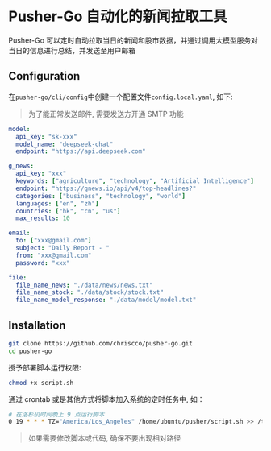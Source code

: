 # Pusher-Go 自动化的新闻拉取工具 

Pusher-Go 可以定时自动拉取当日的新闻和股市数据，并通过调用大模型服务对当日的信息进行总结，并发送至用户邮箱

## Configuration 
在```pusher-go/cli/config```中创建一个配置文件```config.local.yaml```, 如下: 

> 为了能正常发送邮件, 需要发送方开通 SMTP 功能
```yaml
model: 
  api_key: "sk-xxx"
  model_name: "deepseek-chat"
  endpoint: "https://api.deepseek.com"

g_news: 
  api_key: "xxx"
  keywords: ["agriculture", "technology", "Artificial Intelligence"]
  endpoint: "https://gnews.io/api/v4/top-headlines?" 
  categories: ["business", "technology", "world"]
  languages: ["en", "zh"] 
  countries: ["hk", "cn", "us"] 
  max_results: 10

email: 
  to: ["xxx@gmail.com"]
  subject: "Daily Report - "
  from: "xxx@gmail.com" 
  password: "xxx"

file: 
  file_name_news: "./data/news/news.txt"
  file_name_stock: "./data/stock/stock.txt" 
  file_name_model_response: "./data/model/model.txt"
```

## Installation 

```bash
git clone https://github.com/chriscco/pusher-go.git
cd pusher-go
```
授予部署脚本运行权限: 
```bash
chmod +x script.sh 
```
通过 crontab 或是其他方式将脚本加入系统的定时任务中, 如： 
```bash
# 在洛杉矶时间晚上 9 点运行脚本
0 19 * * * TZ="America/Los_Angeles" /home/ubuntu/pusher/script.sh >> /tmp/cron_debug.log 2>&1
```
> 如果需要修改脚本或代码, 确保不要出现相对路径
